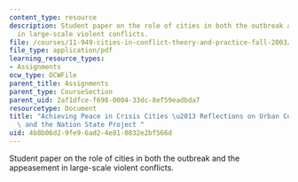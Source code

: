 ```yaml
---
content_type: resource
description: Student paper on the role of cities in both the outbreak and the appeasement
  in large-scale violent conflicts.
file: /courses/11-949-cities-in-conflict-theory-and-practice-fall-2003/4b8b06d29fe96ad24e810832e2bf566d_esser_paper.pdf
file_type: application/pdf
learning_resource_types:
- Assignments
ocw_type: OCWFile
parent_title: Assignments
parent_type: CourseSection
parent_uid: 2af1dfce-f698-0004-33dc-8ef59eadbda7
resourcetype: Document
title: "Achieving Peace in Crisis Cities \u2013 Reflections on Urban Conflict Transformation\
  \ and the Nation State Project "
uid: 4b8b06d2-9fe9-6ad2-4e81-0832e2bf566d
---
```

Student paper on the role of cities in both the outbreak and the appeasement in large-scale violent conflicts.

